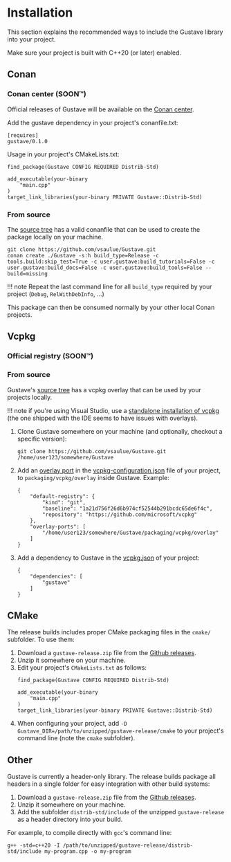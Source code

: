 # Installation

This section explains the recommended ways to include the Gustave library into your project.

Make sure your project is built with C++20 (or later) enabled.

## Conan

### Conan center (SOON™)

Official releases of Gustave will be available on the [Conan center](https://conan.io/center).

Add the gustave dependency in your project's conanfile.txt:
```
[requires]
gustave/0.1.0
```

Usage in your project's CMakeLists.txt:
```
find_package(Gustave CONFIG REQUIRED Distrib-Std)

add_executable(your-binary
    "main.cpp"
)
target_link_libraries(your-binary PRIVATE Gustave::Distrib-Std)
```

### From source

The [source tree](https://github.com/vsaulue/Gustave) has a valid conanfile that can be used to create the package locally on your machine.

```
git clone https://github.com/vsaulue/Gustave.git
conan create ./Gustave -s:h build_type=Release -c tools.build:skip_test=True -c user.gustave:build_tutorials=False -c user.gustave:build_docs=False -c user.gustave:build_tools=False --build=missing
```

!!! note
    Repeat the last command line for all `build_type` required by your project (`Debug`, `RelWithDebInfo`, ...)

This package can then be consumed normally by your other local Conan projects.

## Vcpkg

### Official registry (SOON™)

### From source

Gustave's [source tree](https://github.com/vsaulue/Gustave/packaging/vcpkg/overlay) has a vcpkg overlay that can be used by your projects locally.

!!! note
    if you're using Visual Studio, use a [standalone installation of vcpkg](https://learn.microsoft.com/en-us/vcpkg/get_started/get-started?pivots=shell-powershell#1---set-up-vcpkg) (the one shipped with the IDE seems to have issues with overlays).

1. Clone Gustave somewhere on your machine (and optionally, checkout a specific version):

    ```
    git clone https://github.com/vsaulue/Gustave.git /home/user123/somewhere/Gustave
    ```

1. Add an [overlay port](https://learn.microsoft.com/en-us/vcpkg/concepts/overlay-ports) in the [vcpkg-configuration.json](https://learn.microsoft.com/en-us/vcpkg/reference/vcpkg-configuration-json) file of your project, to `packaging/vcpkg/overlay` inside Gustave. Example:

    ```
    {
        "default-registry": {
            "kind": "git",
            "baseline": "1a21d756f26d6b974cf52544b291bcdc65de6f4c",
            "repository": "https://github.com/microsoft/vcpkg"
        },
        "overlay-ports": [
            "/home/user123/somewhere/Gustave/packaging/vcpkg/overlay"
        ]
    }
    ```

1. Add a dependency to Gustave in the [vcpkg.json](https://learn.microsoft.com/en-us/vcpkg/reference/vcpkg-json) of your project:

    ```
    {
        "dependencies": [
            "gustave"
        ]
    }
    ```

## CMake

The release builds includes proper CMake packaging files in the `cmake/` subfolder. To use them:

1. Download a `gustave-release.zip` file from the [Github releases](https://github.com/vsaulue/Gustave/releases).
1. Unzip it somewhere on your machine.
1. Edit your project's `CMakeLists.txt` as follows:
    ```
    find_package(Gustave CONFIG REQUIRED Distrib-Std)

    add_executable(your-binary
        "main.cpp"
    )
    target_link_libraries(your-binary PRIVATE Gustave::Distrib-Std)
    ```
4. When configuring your project, add `-D Gustave_DIR=/path/to/unzipped/gustave-release/cmake` to your project's command line (note the `cmake` subfolder).

## Other

Gustave is currently a header-only library. The release builds package all headers in a single folder for easy integration with other build systems:

1. Download a `gustave-release.zip` file from the [Github releases](https://github.com/vsaulue/Gustave/releases).
1. Unzip it somewhere on your machine.
1. Add the subfolder `distrib-std/include` of the unzipped `gustave-release` as a header directory into your build.

For example, to compile directly with `gcc`'s command line:
```
g++ -std=c++20 -I /path/to/unzipped/gustave-release/distrib-std/include my-program.cpp -o my-program
```
